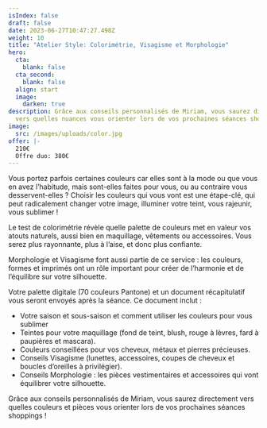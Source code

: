 ```yaml
---
isIndex: false
draft: false
date: 2023-06-27T10:47:27.498Z
weight: 10
title: "Atelier Style: Colorimétrie, Visagisme et Morphologie"
hero:
  cta:
    blank: false
  cta_second:
    blank: false
  align: start
  image:
    darken: true
description: Grâce aux conseils personnalisés de Miriam, vous saurez directement
  vers quelles nuances vous orienter lors de vos prochaines séances shoppings !
image:
  src: /images/uploads/color.jpg
offer: |-
  210€
  Offre duo: 380€
---
```

Vous portez parfois certaines couleurs car elles sont à la mode ou que vous en avez l’habitude, mais sont-elles faites pour vous, ou au contraire vous desservent-elles ? Choisir les couleurs qui vous vont est une étape-clé, qui peut radicalement changer votre image, illuminer votre teint, vous rajeunir, vous sublimer !

Le test de colorimétrie révèle quelle palette de couleurs met en valeur vos atouts naturels, aussi bien en maquillage, vêtements ou accessoires. Vous serez plus rayonnante, plus à l’aise, et donc plus confiante.

Morphologie et Visagisme font aussi partie de ce service : les couleurs, formes et imprimés ont un rôle important pour créer de l’harmonie et de l’équilibre sur votre silhouette.

Votre palette digitale (70 couleurs Pantone) et un document récapitulatif vous seront envoyés après la séance. Ce document inclut :

* Votre saison et sous-saison et comment utiliser les couleurs pour vous sublimer
* Teintes pour votre maquillage (fond de teint, blush, rouge à lèvres, fard à paupières et mascara).
* Couleurs conseillées pour vos cheveux, métaux et pierres précieuses.
* Conseils Visagisme (lunettes, accessoires, coupes de cheveux et boucles d’oreilles à privilégier).
* Conseils Morphologie : les pièces vestimentaires et accessoires qui vont équilibrer votre silhouette.

Grâce aux conseils personnalisés de Miriam, vous saurez directement vers quelles couleurs et pièces vous orienter lors de vos prochaines séances shoppings !
